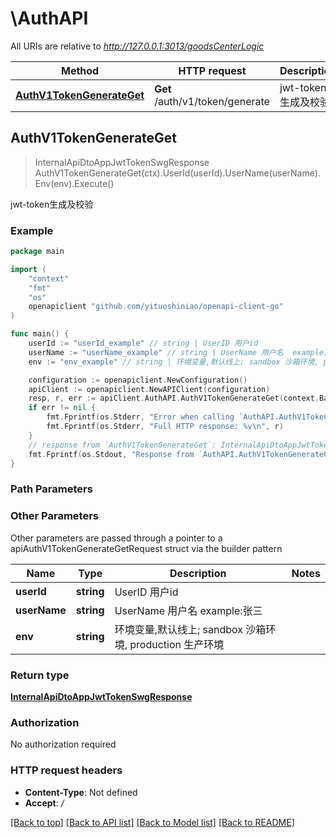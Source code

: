 # \AuthAPI

All URIs are relative to *http://127.0.0.1:3013/goodsCenterLogic*

Method | HTTP request | Description
------------- | ------------- | -------------
[**AuthV1TokenGenerateGet**](AuthAPI.md#AuthV1TokenGenerateGet) | **Get** /auth/v1/token/generate | jwt-token生成及校验



## AuthV1TokenGenerateGet

> InternalApiDtoAppJwtTokenSwgResponse AuthV1TokenGenerateGet(ctx).UserId(userId).UserName(userName).Env(env).Execute()

jwt-token生成及校验



### Example

```go
package main

import (
	"context"
	"fmt"
	"os"
	openapiclient "github.com/yituoshiniao/openapi-client-go"
)

func main() {
	userId := "userId_example" // string | UserID 用户id
	userName := "userName_example" // string | UserName 用户名  example:张三
	env := "env_example" // string | 环境变量,默认线上; sandbox 沙箱环境, production 生产环境 (optional)

	configuration := openapiclient.NewConfiguration()
	apiClient := openapiclient.NewAPIClient(configuration)
	resp, r, err := apiClient.AuthAPI.AuthV1TokenGenerateGet(context.Background()).UserId(userId).UserName(userName).Env(env).Execute()
	if err != nil {
		fmt.Fprintf(os.Stderr, "Error when calling `AuthAPI.AuthV1TokenGenerateGet``: %v\n", err)
		fmt.Fprintf(os.Stderr, "Full HTTP response: %v\n", r)
	}
	// response from `AuthV1TokenGenerateGet`: InternalApiDtoAppJwtTokenSwgResponse
	fmt.Fprintf(os.Stdout, "Response from `AuthAPI.AuthV1TokenGenerateGet`: %v\n", resp)
}
```

### Path Parameters



### Other Parameters

Other parameters are passed through a pointer to a apiAuthV1TokenGenerateGetRequest struct via the builder pattern


Name | Type | Description  | Notes
------------- | ------------- | ------------- | -------------
 **userId** | **string** | UserID 用户id | 
 **userName** | **string** | UserName 用户名  example:张三 | 
 **env** | **string** | 环境变量,默认线上; sandbox 沙箱环境, production 生产环境 | 

### Return type

[**InternalApiDtoAppJwtTokenSwgResponse**](InternalApiDtoAppJwtTokenSwgResponse.md)

### Authorization

No authorization required

### HTTP request headers

- **Content-Type**: Not defined
- **Accept**: */*

[[Back to top]](#) [[Back to API list]](../README.md#documentation-for-api-endpoints)
[[Back to Model list]](../README.md#documentation-for-models)
[[Back to README]](../README.md)

